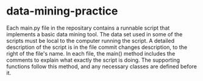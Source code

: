 # data-mining-practice

Each main.py file in the repositary contains a runnable script that implements a basic data mining tool. The data set used in some of the scripts must be local to the computer running the script. A detailed description of the script is in the file commit changes description, to the right of the file's name.
In each file, the main() method includes the comments to explain what exactly the script is doing. The supporting functions follow this method, and any necessary classes are defined before it.
